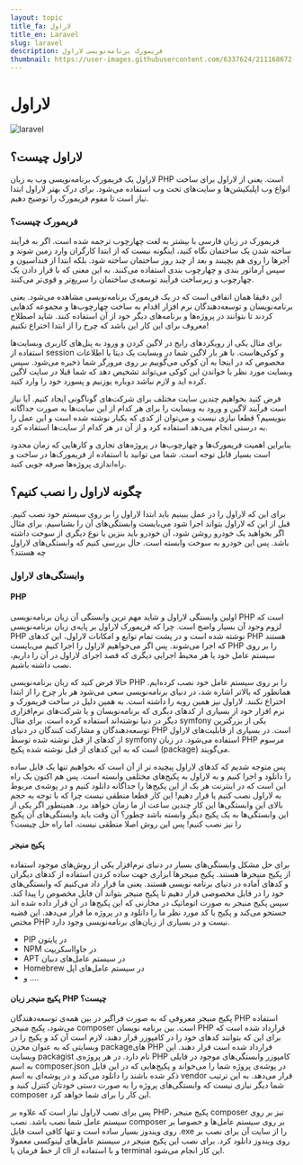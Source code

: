 ```yaml
---
layout: topic
title_fa: لاراول
title_en: Laravel
slug: laravel
description: فریمورک برنامه‌نویسی لاراول
thumbnail: https://user-images.githubusercontent.com/6337624/211168672-32d060b4-dd20-4580-9062-f2cb1a9029cc.png
---
```


# لاراول

![laravel](https://user-images.githubusercontent.com/6337624/211179303-a16fe7be-456a-4176-a4cb-47b866514ac6.png)


## لاراول چیست؟
لاراول یک فریمورک برنامه‌نویسی وب به زبان PHP است. یعنی از لاراول برای ساخت انواع وب اپلیکیشن‌ها و سایت‌های تحت وب استفاده می‌شود. برای درک بهتر لاراول ابتدا نیاز است تا مفوم فریمورک را توضیح دهیم.

### فریمورک چیست؟
فریمورک در زبان فارسی با بیشتر به لغت چهارچوب ترجمه شده است. اگر به فرآیند ساخته شدن یک ساختمان نگاه کنید، اینگونه نیست که از ابتدا کارگران وارد زمین شوند و آجر‌ها را روی هم بچینند و بعد از چند روز ساختمان ساخته شود. بلکه ابتدا از فنداسیون و سپس آرماتور بندی و چهارچوب بندی استفاده می‌کنند. به این معنی که با قرار دادن یک چهارچوب و زیرساخت فرآیند توسعه‌ی ساختمان را سریع‌تر و قوی‌تر می‌کنند.

این دقیقا همان اتفاقی است که در یک فریمورک برنامه‌نویسی مشاهده می‌شود. یعنی برنامه‌نویسان و توسعه‌دهندگان نرم افزار اقدام به ساخت چهارچوب‌ها و مجموعه کد‌هایی کردند تا بتوانند در پروژه‌ها و برنامه‌های دیگر خود از آن استفاده کنند. شاید اصطلاح معروف برای این کار این باشد که چرخ را از ابتدا اختراع نکنیم! 

برای مثال یکی از رویکرد‌های رایج در لاگین کردن و ورود به پنل‌های کاربری وبسایت‌ها استفاده از session و کوکی‌هاست. با هر بار لاگین شما در وبسایت یک دیتا یا اطلاعات مخصوص که در اینجا به آن کوکی می‌گوییم بر روی مرورگر شما ذخیره می‌شود. سپس وبسایت مورد نظر با خواندن این کوکی می‌تواند تشخیص دهد که شما قبلا در سایت لاگین کرده اید و لازم نباشد دوباره یوزنیم و پسورد خود را وارد کنید.

فرض کنید بخواهیم چندین سایت مختلف برای شرکت‌های گوناگونی ایجاد کنیم. آیا نیاز است فرآیند لاگین و ورود به وبسایت را برای هر کدام از این سایت‌ها به صورت جداگانه بنویسیم؟ قطعا نیازی نیست و می‌توان از کدی که یکبار نوشته شده است و این عمل را به درستی انجام می‌دهد استفاده کرد و از آن در هر کدام از سایت‌ها استفاده کرد.

بنابراین اهمیت فریمورک‌ها و چهارچوب‌ها در پروژه‌های تجاری و کارهایی که زمان محدود است بسیار قابل توجه است. شما می توانید با استفاده از فریمورک‌ها در ساخت و راه‌اندازی پروژه‌ها صرفه جویی کنید.



## چگونه لاراول را نصب کنیم؟
برای این که لاراول را در عمل ببینیم باید ابتدا لاراول را بر روی سیستم خود نصب کنیم. قبل از این که لاراول بتواند اجرا شود می‌بایست وابستگی‌های آن را بشناسیم. برای مثال اگر بخواهید یک خودرو روشن شود، آن خودرو باید بنزین یا نوع دیگری از سوخت داشته باشد. پس این خودرو به سوخت وابسته است. 
حال بررسی کنیم که وابستگی‌های لاراول چه هستند؟

### وابستگی‌های لاراول

#### PHP
اولین وابستگی لاراول و شاید مهم ترین وابستگی آن زبان برنامه‌نویسی PHP است که لزوم وجود آن بسیار واضح است. چرا که فریمورک لاراول بر پایه‌ی زبان برنامه‌نویسی PHP نوشته شده است و در پشت تمام توابع و امکانات لاراول، این کد‌های PHP هستند که اجرا می‌شوند. پس اگر می‌خواهیم لاراول را اجرا کنیم می‌بایست PHP را بر روی سیستم عامل خود یا هر محیط اجرایی دیگری که قصد اجرای لاراول در آن را داریم، نصب داشته باشیم.

حالا فرض کنید که زبان برنامه‌نویسی PHP را بر روی سیستم عامل خود نصب کرده‌ایم. همانطور که بالاتر اشاره شد، در دنیای برنامه‌نویسی سعی می‌شود هر بار چرخ را از ابتدا اختراع نکنند. لاراول نیز همین رویه را داشته است. به همین دلیل در ساخت فریمورک و نرم افزار خود از بسیاری از کد‌های دیگری که برنامه‌نویسان و یا شرکت‌های نرم‌افزاری دیگر در دنیا نوشته‌اند استفاده کرده است. برای مثال symfony یکی از بزرگترین توسعه‌دهندگان و مشارکت کنندگان در دنیای PHP است. در بسیاری از قابلیت‌های لاراول از کد‌های از قبل نوشته شده توسط symfony استفاده می‌شود. 
در زبان PHP مرسوم است که به این کد‌های از قبل نوشته شده پکیج (package) می‌گویند.

پس متوجه شدیم که کد‌های لاراول پیچیده تر از آن است که بخواهیم تنها یک فایل ساده را دانلود و اجرا کنیم و به لاراول به پکیج‌های مختلفی وابسته است. پس هم اکنون یک راه این است که در اینترنت هر یک از این پکیج‌ها را جداگانه دانلود کنیم و در پوشه‌ی مربوط به لاراول نصب کنیم یا قرار دهیم! این کار قطعا منطقی نیست چرا که با توجه به حجم بالای این وابستگی‌ها این کار چندین ساعت از ما زمان خواهد برد. همینطور اگر یکی از این وابستگی‌ها به یک پکیج دیگر وابسته باشد چطور؟ آن وقت باید وابستگی‌های آن پکیج را نیز نصب کنیم! 
پس این روش اصلا منطقی نیست. اما راه حل چیست؟

#### پکیج منیجر
برای حل مشکل وابستگی‌های بسیار در دنیای نرم‌افزار یکی از روش‌های موجود استفاده از پکیج منیجر‌ها هستند. پکیج منیجر‌ها ابزاری جهت ساده کردن استفاده از کد‌های دیگران و کد‌های آماده در دنیای برنامه نویسی هستند. 
یعنی ما قرار داد می‌کنیم که وابستگی‌های خود را در فایل مخصوصی قرار دهیم تا پکیج منیجر بتواند آن فایل مخصوص را پیدا کند. سپس پکیج منیجر به صورت اتوماتیک در مخازنی که این پکیج‌ها در آن قرار داده شده اند جستجو می‌کند و پکیج یا کد مورد نظر ما را دانلود و در پروژه ما قرار می‌دهد. 
این قضیه مختص PHP نیست و در بسیاری از زبان‌های برنامه‌نویسی وجود دارد.
- PIP در پایتون
- NPM در جاوااسکریپت
- APT در سیستم عامل‌های دبیان
- Homebrew در سیستم‌ عامل‌های اپل 
- و ....

#### پکیج منیجر زبان PHP چیست؟
پکیج منیجر معروفی که به صورت فراگیر در بین همه‌ی توسعه‌دهندگان PHP استفاده می‌شود، پکیج منیجر composer است. بین برنامه نویسان PHP قرارداد شده است که برای این که بتوانند کد‌های خود را در کامپوزر قرار دهند، لازم است آن کد و پکیج را در وبسایتی که به عنوان مخزن packageهای PHP قرارداد شده است قرار دهند. این وبسایت packagist نام دارد. در هر پروژه‌ی PHP کامپوزر وابستگی‌های موجود در فایلی به اسم composer.json در پوشه‌ی پروژه شما را می‌خواند و پکیج‌هایی که در این فایل ذکر شده باشند را دانلود می‌کند و در پوشه‌ای به اسم vendor قرار می‌دهد. به این ترتیب شما دیگر نیازی نیست که وابستگی‌های پروژه را به صورت دستی خودتان کنترل کنید و composer این کار را برای شما خواهد کرد.

پس برای نصب لاراول نیاز است که علاوه بر PHP، پکیج منیجر composer نیز بر روی سیستم عامل شما نصب باشد. 
نصب composer بر روی سیستم عامل‌ها و خصوصا بر روی ویندوز بسیار ساده است و تنها کافی است فایل .exe را از سایت آن برای نصب بر روی ویندوز دانلود کرد. 
برای نصب این پکیج منیجر در سیستم عامل‌های لینوکسی معمولا از خط فرمان یا cli و با استفاده از terminal این کار انجام می‌شود.
